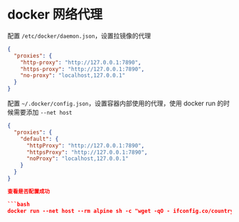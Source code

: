 # docker 网络代理

配置 `/etc/docker/daemon.json`，设置拉镜像的代理

```json
{
  "proxies": {
    "http-proxy": "http://127.0.0.1:7890",
    "https-proxy": "http://127.0.0.1:7890",
    "no-proxy": "localhost,127.0.0.1"
  }
}
```

配置 `~/.docker/config.json`，设置容器内部使用的代理，使用 docker run 的时候需要添加 `--net host`

````json
{
  "proxies": {
    "default": {
      "httpProxy": "http://127.0.0.1:7890",
      "httpsProxy": "http://127.0.0.1:7890",
      "noProxy": "localhost,127.0.0.1"
    }
  }
}

查看是否配置成功

```bash
docker run --net host --rm alpine sh -c "wget -qO - ifconfig.co/country"
````
